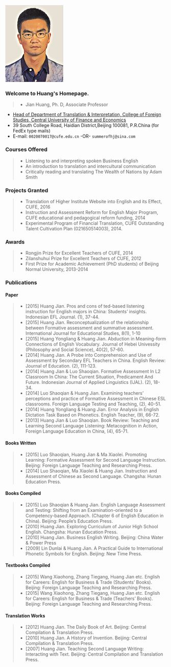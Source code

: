 ![Jian Huang](https://github.com/fromhuangj/homepage/raw/master/hjnn.png)

### Welcome to Huang's Homepage.
> * Jian Huang, Ph. D, Associate Professor 
* [Head of Department of Translation \& Interpretation, College of Foreign Studies, Central University of Finance and Economics](http://sfs.cufe.edu.cn/xygk/jgsz/jxjg/74970.htm) 
* 39 South College Road, Haidian District,Beijing 100081, P.R.China (for FedEx type mails)
* E-mail: `0020070017@cufe.edu.cn`     -OR-     `summerofhj@sina.com`

### Courses Offered
> * Listening to and interpreting spoken Business English 
> * An introduction to translation and intercultural communication
> * Critically reading and translating The Wealth of Nations by Adam Smith 

### Projects Granted
> * Translation of Higher Institute Website into English and its Effect, CUFE, 2016
> * Instruction and Assessment Reform for English Major Program, CUFE educational and pedagogical reform funding, 2014 
> * Experimental Program of Financial Translation, CUFE Outstanding Talent Cultivation Plan (021650514003), 2014.

### Awards
> * Rongjin Prize for Excellent Teachers of CUFE, 2014
> * Zilanshuhui Prize for Excellent Teachers of CUFE, 2012
> * First Prize for Academic Achievement (PhD students) of Beijing Normal University, 2013-2014

### Publications

#### Paper

>* [2015] Huang Jian. Pros and cons of ted-based listening instruction for English majors in China: Students’ insights. Indonesian EFL Journal. (1), 37-44.
>* [2015] Huang Jian. Reconceptualization of the relationship between Formative assessment and summative assessment. 
International Journal for Educational Studies, 8(1), 1-10 
>*  [2015] Huang Yongliang \& Huang Jian. Abduction in Meaning-form Connections of English Vocabulary. Journal of Hebei Univessity (Philosophy and Social Science), 40(2), 57-60.
>* [2014] Huang Jian. A Probe into Comprehension and Use of Assessment by Secondary EFL Teachers in China. English Review: Journal of Education. (2), 111-123.
>* [2014] Huang Jian \& Luo Shaoqian. Formative Assessment In L2 Classroom In China: The Current Situation, Predicament And Future. Indonesian Journal of Applied Linguistics (IJAL). (2), 18-34.
>* [2014] Luo Shaoqian \& Huang Jian. Examining teachers’ perceptions and practice of Formative Assessment in Chinese ESL classrooms. Foreign Language Testing and Teaching, (2), 40-51.
>* [2014] Huang Yongliang \& Huang Jian. Error Analysis in English Dictation Task Based on Phonetics. English Teacher, (9), 66-72.
>* [2013] Huang Jian \& Luo Shaoqian. Book Review: Teaching and Learning Second Language Listening: Metacognition in Action, Foreign Language Education in China, (4), 65-71.

#### Books Written
>* [2015] Luo Shaoqian, Huang Jian \& Ma Xiaolei. Promoting Learning: Formative Assessment for Second Language Instruction. Beijing: Foreign Language Teaching and Researching Press.
>* [2014] Luo Shaoqian, Ma Xiaolei \& Huang Jian. Instruction and Assessment of Chinese as Second Language. Changsha: Hunan Education Press.

#### Books Compiled
>* [2015] Luo Shaoqian \& Huang Jian. English Language Assessment and Testing: Shifting from an Examination-oriented to a Competency-based Approach. (Chapter 6 of English Education in China). Beijing: People’s Education Press.
>* [2010] Huang Jian. Exploring Curriculum of Junior High School English. Changsha: Hunan Education Press.
>* [2010] Huang Jian. Business English Writing. Beijing: China Water \& Power Press
>* [2009] Lin Dunlai \& Huang Jian. A Practical Guide to International Phonetic Symbols for English. Beijing: New Time Press.

#### Textbooks Compiled
>* [2015] Wang Xiaohong, Zhang Tiegang, Huang Jian etc. English for Careers: English for Business \& Trade (Students’ Books). Beijing: Foreign Language Teaching and Researching Press.
>* [2015] Wang Xiaohong, Zhang Tiegang, Huang Jian etc. English for Careers: English for Business \& Trade (Teachers’ Books). Beijing: Foreign Language Teaching and Researching Press.

#### Translation Works 
>* [2012] Huang Jian. The Daily Book of Art. Beijing: Central Compilation \& Translation Press.
>* [2010] Huang Jian. A History of Invention. Beijing: Central Compilation \& Translation Press.
>* [2007] Huang Jian. Teaching Second Language Writing: Interacting with Text. Beijing: Central Compilation and Translation Press. 

